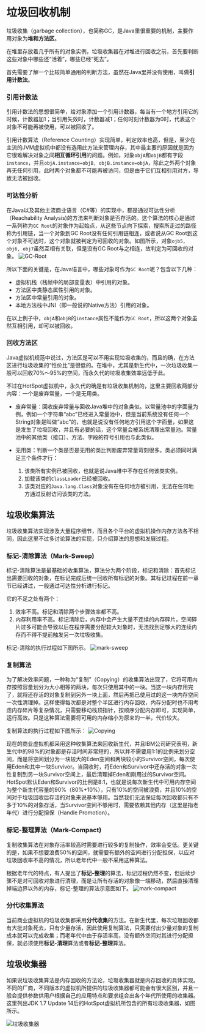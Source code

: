 # 垃圾回收机制

垃圾收集（garbage collection），也简称GC，是Java里很重要的机制，主要作用对象为**堆和方法区**。

在堆里存放着几乎所有的对象实例，垃圾收集器在对堆进行回收之前，首先要判断这些对象中哪些还“活着”，哪些已经“死去”。

首先需要了解一个比较简单通用的判断方法，虽然在Java里并没有使用，叫做**引用计数法**。
### 引用计数法
引用计数法的思想很简单，给对象添加一个引用计数器，每当有一个地方引用它的时候，计数器加1；当引用失效时，计数器减1；任何时刻计数器为0时，代表这个对象不可能再被使用，可以被回收了。

引用计数算法（Reference Counting）实现简单，判定效率也高，但是，至少在主流的JVM虚拟机中都没有选用此方法来管理内存，其中最主要的原因就是因为它很难解决对象之间**相互循环引用**的问题。例如，对象`objA`和`objB`都有字段`instance`，并且`objA.instance=objB, objB.instance=objA`，除此之外两个对象再无任何引用，此时两个对象都不可能再被访问，但是由于它们互相引用对方，导致无法被回收。

### 可达性分析
在Java以及其他主流商业语言（C#等）的实现中，都是通过可达性分析（Reachability Analysis)的方法来判断对象是否存活的。这个算法的核心是通过一系列称为`GC Root`的对象作为起始点，从这些节点向下探索，搜索所走过的路径称为引用链，当一个对象到GC Root没有任何引用链相连，或者说从GC Root到这个对象不可达时，这个对象就被判定为可回收的对象。如图所示，对象`ojb5, obj6, obj7`虽然互相有关联，但是没有GC Root与之相连，故判定为可回收的对象。
![GC-Root](./gc-root.jpg)

所以下面的关键是，在Java语言中，哪些对象可作为`GC Root`呢？包含以下几种：
* 虚拟机栈（栈帧中的局部变量表）中引用的对象。
* 方法区中类静态属性引用的对象。
* 方法区中常量引用的对象。
* 本地方法栈中JNI（即一般说的Native方法）引用的对象。

在以上例子中，`objA`和`objB`的`instance`属性不能作为`GC Root`，所以这两个对象虽然互相引用，却可以被回收。

### 回收方法区
Java虚拟机规范中说过，方法区是可以不用实现垃圾收集的，而且的确，在方法区进行垃圾收集的“性价比”是很低的。在堆中，尤其是新生代中，一次垃圾收集一般可以回收70%～95%的空间，而永久代的垃圾收集效率远低于此。

不过在HotSpot虚拟机中，永久代的确是有垃圾收集机制的，这里主要回收两部分内容：一个是废弃常量，一个是无用类。

* 废弃常量：回收废弃常量与回收Java堆中的对象类似。以常量池中的字面量为例，例如一个字符串“abc”已经进入常量池中，但是当前系统没有任何一个String对象是叫做“abc”的，也就是说没有任何地方引用这个字面量，如果这是发生了垃圾回收，并且有必要的话，这个常量会被系统清理出常量池。常量池中的其他类（接口）、方法、字段的符号引用也与此类似。

* 无用类：判断一个类是否是无用的类比判断废弃常量苛刻很多。类必须同时满足三个条件才行：
    1. 该类所有实例已被回收，也就是说Java堆中不存在任何该类实例。
    2. 加载该类的`ClassLoader`已经被回收。
    3. 该类对应的`Java.lang.Class`对象没有在任何地方被引用，无法在任何地方通过反射访问该类的方法。

## 垃圾收集算法
垃圾收集算法实现涉及大量程序细节，而且各个平台的虚拟机操作内存方法各不相同，因此这里不过多讨论算法的实现，只介绍算法的思想和发展过程。

### 标记-清除算法（Mark-Sweep)
标记-清除算法是最基础的收集算法，算法分为两个阶段，标记和清除：首先标记出需要回收的对象，在标记完成后统一回收所有标记的对象。其标记过程在前一章节已经讲过，一般通过可达性分析进行标记。

它的不足之处有两个：
1. 效率不高。标记和清除两个步骤效率都不高。
2. 内存利用率不高。标记清除后，内存中会产生大量不连续的内存碎片，空间碎片过多可能会导致以后在程序需要分配较大对象时，无法找到足够大的连续内存而不得不提前触发另一次垃圾收集。

标记-清除的执行过程如下图所示。
![mark-sweep](./mark-sweep.jpg)

### 复制算法
为了解决效率问题，一种称为“复制”（Copying）的收集算法出现了，它将可用内存按照容量划分为大小相等的两块，每次只使用其中的一块。当这一块内存用完了，就将还存活的对象复制到另外一块上面，然后再把已使用过的这一块内存空间一次性清理掉。这样使得每次都是对整个半区进行内存回收，内存分配时也不用考虑内存碎片等复杂情况，只需要移动栈顶指针，按顺序分配内存即可，实现简单，运行高效。只是这种算法需要将可用的内存缩小为原来的一半，代价较大。

复制算法的执行过程如下图所示：
![Copying](./copying.jpg)

现在的商业虚拟机都采用这种收集算法来回收新生代，并且IBM公司研究表明，新生代中的98%的对象都是存活时间非常短的，所以并不需要用1:1的比例来划分空间，而是将空间划分为一块较大的Eden空间和两块较小的Survivor空间，每次使用Eden和其中一块Survivor。当回收时，将Eden和Survivor中还存活的对象一次性复制到另一块Survivor空间上，最后清理掉Eden和刚用过的Survivor空间。HotSpot默认Eden和Survivor的比例是8:1，也就是说每次新生代中可用内存空间为整个新生代容量的90%（80%+10%），只有10%的空间被浪费，并且10%的空间对于垃圾回收后存活的对象来说基本够用。当然我们无法保证每次回收都只有不多于10%的对象存活，当Survivor空间不够用时，需要依赖其他内存（这里是指老年代）进行分配担保（Handle Promotion）。

### 标记-整理算法（Mark-Compact)
复制收集算法在对象存活率较高时需要进行较多的复制操作，效率会变低。更关键的是，如果不想要浪费50%的空间，就需要有额外的空间进行分配担保，以应对垃圾回收率不高的情况，所以老年代中一般不采用这种算法。

根据老年代的特点，有人提出了**标记-整理**的算法，标记过程仍然不变，但后续步骤不是对可回收对象进行清理，而是让所有存活的对象像一端移动，然后直接清理掉端边界以外的内存，标记-整理的算法示意图如下。
![mark-compact](./mark-compact.jpg)

### 分代收集算法
当前商业虚拟机的垃圾收集都采用**分代收集**的方法。在新生代里，每次垃圾回收都有大批对象死去，只有少量存活，因此使用复制算法，只需要付出少量对象的复制成本就可以完成收集；而老年代中由于存活率高，没有额外空间对其进行分配担保，就必须使用**标记-清理**算法或者**标记-整理**算法。

## 垃圾收集器
如果说垃圾收集算法是内存回收的方法论，垃圾收集器就是内存回收的具体实现。不同的厂商，不同版本的虚拟机所提供的垃圾收集器都可能会有很大区别，并且一般会提供参数供用户根据自己的应用特点和要求组合出各个年代所使用的收集器。这里列出JDK 1.7 Update 14后的HotSpot虚拟机所包含的所有垃圾收集器，如图所示。

![垃圾收集器](./garbage-collector.jpg)